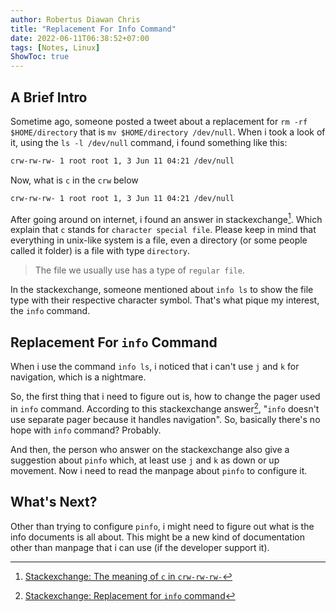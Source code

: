 ```yaml
---
author: Robertus Diawan Chris
title: "Replacement For Info Command"
date: 2022-06-11T06:38:52+07:00
tags: [Notes, Linux]
ShowToc: true
---
```


## A Brief Intro

Sometime ago, someone posted a tweet about a replacement for
`rm -rf $HOME/directory` that is `mv $HOME/directory /dev/null`. When i took
a look of it, using the `ls -l /dev/null` command, i found something like this:
```sh
crw-rw-rw- 1 root root 1, 3 Jun 11 04:21 /dev/null
```

Now, what is `c` in the `crw` below
```sh
crw-rw-rw- 1 root root 1, 3 Jun 11 04:21 /dev/null
```

After going around on internet, i found an answer in stackexchange[^1]. Which
explain that `c` stands for `character special file`. Please keep in mind that
everything in unix-like system is a file, even a directory (or some people
called it folder) is a file with type `directory`.

> The file we usually use has a type of `regular file`.

In the stackexchange, someone mentioned about `info ls` to show the file type
with their respective character symbol. That's what pique my interest, the
`info` command.

## Replacement For `info` Command

When i use the command `info ls`, i noticed that i can't use `j` and `k` for
navigation, which is a nightmare.

So, the first thing that i need to figure out is, how to change the pager used
in `info` command. According to this stackexchange answer[^2],
"`info` doesn't use separate pager because it handles navigation". So,
basically there's no hope with `info` command? Probably.

And then, the person who answer on the stackexchange also give a suggestion
about `pinfo` which, at least use `j` and `k` as down or up movement. Now i
need to read the manpage about `pinfo` to configure it.

## What's Next?

Other than trying to configure `pinfo`, i might need to figure out what is the
info documents is all about. This might be a new kind of documentation other
than manpage that i can use (if the developer support it).

[^1]: [Stackexchange: The meaning of `c` in `crw-rw-rw-`](https://unix.stackexchange.com/a/568573)
[^2]: [Stackexchange: Replacement for `info` command](https://unix.stackexchange.com/a/568573)
